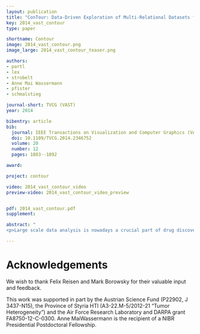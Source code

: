 ```yaml
---
layout: publication
title: "ConTour: Data-Driven Exploration of Multi-Relational Datasets for Drug Discovery"
key: 2014_vast_contour
type: paper

shortname: Contour
image: 2014_vast_contour.png
image_large: 2014_vast_contour_teaser.png

authors:
- partl
- lex
- strobelt
- Anne Mai Wassermann
- pfister
- schmalstieg

journal-short: TVCG (VAST)
year: 2014

bibentry: article
bib:
  journal: IEEE Transactions on Visualization and Computer Graphics (VAST)
  doi: 10.1109/TVCG.2014.2346752
  volume: 20
  number: 12
  pages: 1883--1892

award:

project: contour

video: 2014_vast_contour_video
preview-video: 2014_vast_contour_video_preview


pdf: 2014_vast_contour.pdf
supplement:

abstract: "
<p>Large scale data analysis is nowadays a crucial part of drug discovery. Biologists and chemists need to quickly explore and evaluate potentially effective yet safe compounds based on many datasets that are in relationship with each other. However, there is a is a lack of tools that support them in these processes. To remedy this, we developed ConTour, an interactive visual analytics technique that enables the exploration of these complex, multi-relational datasets. At its core ConTour lists all items of each dataset in a column. Relationships between the columns are revealed through interaction: selecting one or multiple items in one column highlights and re-sorts the items in other columns. Filters based on relationships enable drilling down into the large data space. To identify interesting items in the first place, ConTour employs advanced sorting strategies, including strategies based on connectivity strength and uniqueness, as well as sorting based on item attributes. ConTour also introduces interactive nesting of columns, a powerful method to show the related items of a child column for each item in the parent column. Within the columns, ConTour shows rich attribute data about the items as well as information about the connection strengths to other datasets. Finally, ConTour provides a number of detail views, which can show items from multiple datasets and their associated data at the same time. We demonstrate the utility of our system in case studies conducted with a team of chemical biologists, who investigate the effects of chemical compounds on cells and need to understand the underlying mechanisms.</p>"

---
```


# Acknowledgements

We wish to thank Felix Reisen and Mark Borowsky for their valuable input and feedback.

This work was supported in part by the Austrian Science Fund (P22902, J 3437-N15), the Province of Styria HTI (A3-22.M-5/2012-21 “Tumor Heterogeneity”) and the Air Force Research Laboratory and DARPA grant FA8750-12-C-0300. Anne MaiWassermann is the recipient of a NIBR Presidential Postdoctoral Fellowship.